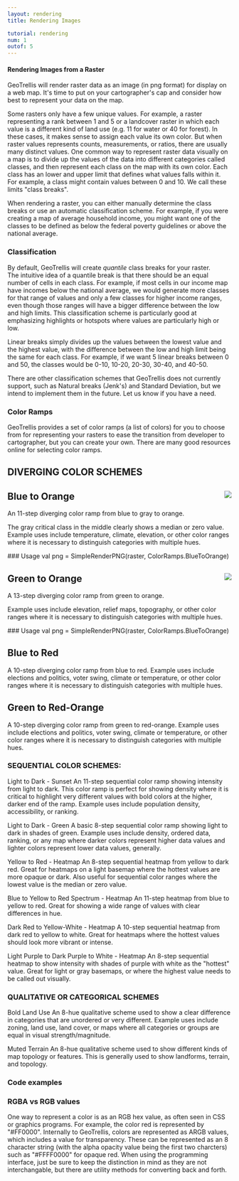 ```yaml
---
layout: rendering
title: Rendering Images

tutorial: rendering
num: 1
outof: 5
---
```


#### Rendering Images from a Raster

GeoTrellis will render raster data as an image (in png format) for display
on a web map.  It's time to put on your cartographer's cap and consider
how best to represent your data on the map.

Some rasters only have a few unique values.  For example, a raster representing
a rank between 1 and 5 or a landcover raster in which each value is a different
kind of land use (e.g. 11 for water or 40 for forest).  In these cases,
it makes sense to assign each value its own color.  But when raster values
represents counts, measurements, or ratios, there are usually many distinct
values.  One common way to represent raster data visually on a map 
is to divide up the values of the data into different categories called classes,
and then represent each class on the map with its own color.  Each class has
an lower and upper limit that defines what values falls within it.  For example,
a class might contain values between 0 and 10.  We call these limits "class breaks".

When rendering a raster, you can either manually determine the class breaks or
use an automatic classification scheme.  For example, if you were creating a map
of average household income, you might want one of the classes to be defined as 
below the federal poverty guidelines or above the national average.

### Classification

By default, GeoTrellis will create *quantile* class breaks for your raster.  
The intuitive idea of a quantile break is that there should be an equal number of 
cells in each class.  For example, if most cells in our income map have incomes
below the national average, we would generate more classes for that range of
values and only a few classes for higher income ranges, even though those
ranges will have a bigger difference between the low and high limits.  This
classification scheme is particularly good at emphasizing highlights or hotspots
where values are particularly high or low.

Linear breaks simply divides up the values between the lowest value and the
highest value, with the difference between the low and high limit being the
same for each class.  For example, if we want 5 linear breaks between 0 and 50,
the classes would be 0-10, 10-20, 20-30, 30-40, and 40-50.

There are other classification schemes that GeoTrellis does not currently
support, such as Natural breaks (Jenk's) and Standard Deviation, but we 
intend to implement them in the future.  Let us know if you have a need.

### Color Ramps

GeoTrellis provides a set of color ramps (a list of colors) for you to choose 
from for representing your rasters to ease the transition from developer to 
cartographer, but you can create your own.  There are many good resources online 
for selecting color ramps.

## DIVERGING COLOR SCHEMES

<div >
<span style="float: right"> <img  src="https://raw.github.com/joshmarcus/geotrellis.github.com/master/rendering/01_blue-to-orange.png" /> </span>
<h2>Blue to Orange</h2>
<span>
An 11-step diverging color ramp from blue to gray to orange. <br/>

The gray critical class in the middle clearly shows a median or zero value. Example uses include temperature, climate, elevation, or other color ranges where it is necessary to distinguish categories with multiple hues.  
</span>
</div>
### Usage
      val png = SimpleRenderPNG(raster, ColorRamps.BlueToOrange)

<div>
  <span style="float: right">
    <img src="https://raw.github.com/joshmarcus/geotrellis.github.com/master/rendering/01_blue-to-orange.png" /> </span>
    <h2>Green to Orange</h2>
    <span>
A 13-step diverging color ramp from green to orange. <br/>

Example uses include elevation, relief maps, topography, or other color ranges where it is necessary to distinguish categories with multiple hues.
</span>
</div>
### Usage
      val png = SimpleRenderPNG(raster, ColorRamps.BlueToOrange)

## Blue to Red
A 10-step diverging color ramp from blue to red. Example uses include elections and politics, voter swing, climate or temperature, or other color ranges where it is necessary to distinguish categories with multiple hues.

## Green to Red-Orange
A 10-step diverging color ramp from green to red-orange. Example uses include elections and politics, voter swing, climate or temperature, or other color ranges where it is necessary to distinguish categories with multiple hues.

### SEQUENTIAL COLOR SCHEMES:

Light to Dark - Sunset
An 11-step sequential color ramp showing intensity from light to dark. This color ramp is perfect for showing density where it is critical to highlight very different values with bold colors at the higher, darker end of the ramp. Example uses include population density, accessibility, or ranking.

Light to Dark - Green
A basic 8-step sequential color ramp showing light to dark in shades of green. Example uses include density, ordered data, ranking, or any map where darker colors represent higher data values and lighter colors represent lower data values, generally.

Yellow to Red - Heatmap
An 8-step sequential heatmap from yellow to dark red. Great for heatmaps on a light basemap where the hottest values are more opaque or dark. Also useful for sequential color ranges where the lowest value is the median or zero value.

Blue to Yellow to Red Spectrum - Heatmap
An 11-step heatmap from blue to yellow to red. Great for showing a wide range of values with clear differences in hue.

Dark Red to Yellow-White - Heatmap
A 10-step sequential heatmap from dark red to yellow to white. Great for heatmaps where the hottest values should look more vibrant or intense.

Light Purple to Dark Purple to White - Heatmap
An 8-step sequential heatmap to show intensity with shades of purple with white as the "hottest" value. Great for light or gray basemaps, or where the highest value needs to be called out visually.

### QUALITATIVE OR CATEGORICAL SCHEMES

Bold Land Use
An 8-hue qualitative scheme used to show a clear difference in categories that are unordered or very different. Example uses include zoning, land use, land cover, or maps where all categories or groups are equal in visual strength/magnitude.

Muted Terrain
An 8-hue qualitative scheme used to show different kinds of map topology or features. This is generally used to show landforms, terrain, and topology.


### Code examples

### RGBA vs RGB values

One way to represent a color is as an RGB hex value, as often seen in CSS or
graphics programs.  For example, the color red is represented by "#FF0000".
Internally to GeoTrellis, colors are represented as ARGB values, which includes
a value for transparency.  These can be represented as an 8 character string
(with the alpha opacity value being the first two charcters) such as "#FFFF0000"
for opaque red.  When using the programming interface, just be sure to keep the
distinction in mind as they are not interchangable, but there are utility methods
for converting back and forth. 
